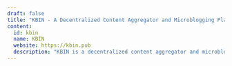 ```yaml
---
draft: false
title: "KBIN - A Decentralized Content Aggregator and Microblogging Platform"
content:
  id: kbin
  name: KBIN
  website: https://kbin.pub
  description: "KBIN is a decentralized content aggregator and microblogging platform within the Fediverse, allowing users to create, moderate communities, and engage in meaningful discussions with others who share similar interests."
---
```

